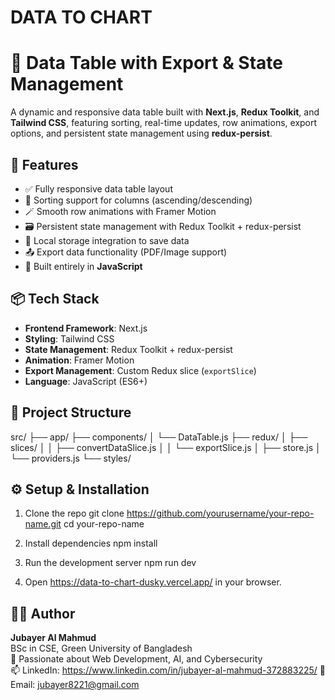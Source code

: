 # DATA TO CHART
# 🧾 Data Table with Export & State Management

A dynamic and responsive data table built with **Next.js**, **Redux Toolkit**, and **Tailwind CSS**, featuring sorting, real-time updates, row animations, export options, and persistent state management using **redux-persist**.

## 🚀 Features

- ✅ Fully responsive data table layout
- 🔄 Sorting support for columns (ascending/descending)
- 🪄 Smooth row animations with Framer Motion
- 🗃️ Persistent state management with Redux Toolkit + redux-persist
- 💾 Local storage integration to save data
- 📤 Export data functionality (PDF/Image support)
- 📁 Built entirely in **JavaScript**

## 📦 Tech Stack

- **Frontend Framework**: Next.js
- **Styling**: Tailwind CSS
- **State Management**: Redux Toolkit + redux-persist
- **Animation**: Framer Motion
- **Export Management**: Custom Redux slice (`exportSlice`)
- **Language**: JavaScript (ES6+)

## 📁 Project Structure

src/
├── app/
├── components/
│   └── DataTable.js
├── redux/
│   ├── slices/
│   │   ├── convertDataSlice.js
│   │   └── exportSlice.js
│   ├── store.js
│   └── providers.js
└── styles/

## ⚙️ Setup & Installation

1. Clone the repo
   git clone https://github.com/yourusername/your-repo-name.git
   cd your-repo-name

2. Install dependencies
   npm install

3. Run the development server
   npm run dev

4. Open https://data-to-chart-dusky.vercel.app/ in your browser.


## 🧑‍💻 Author

**Jubayer Al Mahmud**  
BSc in CSE, Green University of Bangladesh  
🌱 Passionate about Web Development, AI, and Cybersecurity  
📫 LinkedIn: https://www.linkedin.com/in/jubayer-al-mahmud-372883225/ 
📧 Email: jubayer8221@gmail.com
